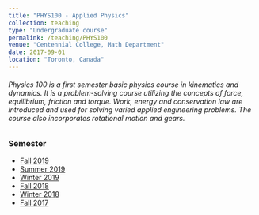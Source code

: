 ```yaml
---
title: "PHYS100 - Applied Physics"
collection: teaching
type: "Undergraduate course"
permalink: /teaching/PHYS100
venue: "Centennial College, Math Department"
date: 2017-09-01
location: "Toronto, Canada"
---
```


###### 	Physics 100 is a first semester basic physics course in kinematics and dynamics. It is a problem-solving course utilizing the concepts of force, equilibrium, friction and torque. Work, energy and conservation law are introduced and used for solving varied applied engineering problems. The course also incorporates rotational motion and gears.


### Semester
<ul>
  <li><a href="https://e.centennialcollege.ca/d2l/home/453319">Fall 2019</a></li>
  <li><a href="https://e.centennialcollege.ca/d2l/home/433741">Summer 2019</a></li>
  <li><a href="https://e.centennialcollege.ca/d2l/home/401095">Winter 2019</a></li>
  <li><a href="https://e.centennialcollege.ca/d2l/home/384550">Fall 2018</a></li>
  <li><a href="https://e.centennialcollege.ca/d2l/home/325667">Winter 2018</a></li>
  <li><a href="https://e.centennialcollege.ca/d2l/home/302270">Fall 2017</a></li>
</ul>
